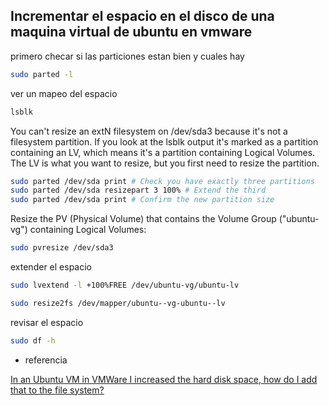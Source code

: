 ## Incrementar el espacio en el disco de una maquina virtual de ubuntu en vmware

primero checar si las particiones estan bien y cuales hay

```bash
sudo parted -l
```

ver un mapeo del espacio

```bash
lsblk
```

You can't resize an extN filesystem on /dev/sda3 because it's not a filesystem partition. If you look at the lsblk output it's marked as a partition containing an LV, which means it's a partition containing Logical Volumes. The LV is what you want to resize, but you first need to resize the partition.

```bash
sudo parted /dev/sda print # Check you have exactly three partitions
sudo parted /dev/sda resizepart 3 100% # Extend the third
sudo parted /dev/sda print # Confirm the new partition size
```

Resize the PV (Physical Volume) that contains the Volume Group ("ubuntu-vg") containing Logical Volumes:

```bash
sudo pvresize /dev/sda3
```

extender el espacio

```bash
sudo lvextend -l +100%FREE /dev/ubuntu-vg/ubuntu-lv

sudo resize2fs /dev/mapper/ubuntu--vg-ubuntu--lv
```

revisar el espacio

```bash
sudo df -h
```

- referencia

[In an Ubuntu VM in VMWare I increased the hard disk space, how do I add that to the file system?](https://unix.stackexchange.com/questions/678677/in-an-ubuntu-vm-in-vmware-i-increased-the-hard-disk-space-how-do-i-add-that-to)
